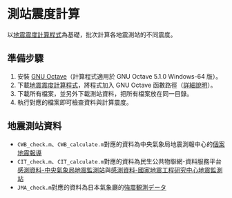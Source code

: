 # 測站震度計算
以[地震震度計算程式](https://github.com/chemars/Seismic-Intensity-Scales)為基礎，批次計算各地震測站的不同震度。

## 準備步驟
1. 安裝 [GNU Octave](https://www.gnu.org/software/octave/)（計算程式適用於 GNU Octave 5.1.0 Windows-64 版）。
2. 下載[地震震度計算程式](https://github.com/chemars/Seismic-Intensity-Scales)，將程式加入 GNU Octave 函數路徑（[詳細說明](https://octave.org/doc/interpreter/Manipulating-the-Load-Path.html)）。
3. 下載所有檔案，並另外下載測站資料，把所有檔案放在同一目錄。
4. 執行對應的檔案即可檢查資料與計算震度。

## 地震測站資料

* `CWB_check.m`、`CWB_calculate.m`對應的資料為中央氣象局地震測報中心的[個案地震報導](https://scweb.cwb.gov.tw/zh-tw/page/disaster/3)
* `CIT_check.m`、`CIT_calculate.m`對應的資料為民生公共物聯網-資料服務平台[感測資料-中央氣象局地震監測站](https://ci.taiwan.gov.tw/dsp/environmental_eq_cwb.aspx)與[感測資料-國家地震工程研究中心地震監測站](https://ci.taiwan.gov.tw/dsp/environmental_eq_ncree.aspx)
* `JMA_check.m`對應的資料為日本氣象廳的[強震観測データ](https://www.data.jma.go.jp/svd/eqev/data/kyoshin/jishin/index.html)
